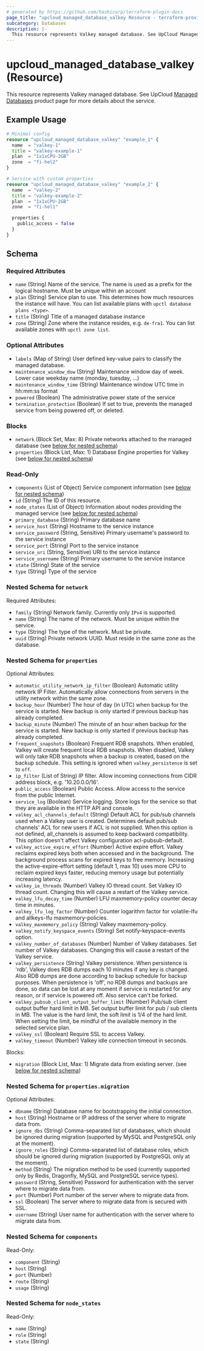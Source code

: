 ```yaml
---
# generated by https://github.com/hashicorp/terraform-plugin-docs
page_title: "upcloud_managed_database_valkey Resource - terraform-provider-upcloud"
subcategory: Databases
description: |-
  This resource represents Valkey managed database. See UpCloud Managed Databases https://upcloud.com/products/managed-databases product page for more details about the service.
---
```


# upcloud_managed_database_valkey (Resource)

This resource represents Valkey managed database. See UpCloud [Managed Databases](https://upcloud.com/products/managed-databases) product page for more details about the service.

## Example Usage

```terraform
# Minimal config
resource "upcloud_managed_database_valkey" "example_1" {
  name  = "valkey-1"
  title = "valkey-example-1"
  plan  = "1x1xCPU-2GB"
  zone  = "fi-hel2"
}

# Service with custom properties
resource "upcloud_managed_database_valkey" "example_2" {
  name  = "valkey-2"
  title = "valkey-example-2"
  plan  = "1x1xCPU-2GB"
  zone  = "fi-hel1"

  properties {
    public_access = false
  }
}
```

<!-- schema generated by tfplugindocs -->
## Schema

### Required Attributes

- `name` (String) Name of the service. The name is used as a prefix for the logical hostname. Must be unique within an account
- `plan` (String) Service plan to use. This determines how much resources the instance will have. You can list available plans with `upctl database plans <type>`.
- `title` (String) Title of a managed database instance
- `zone` (String) Zone where the instance resides, e.g. `de-fra1`. You can list available zones with `upctl zone list`.

### Optional Attributes

- `labels` (Map of String) User defined key-value pairs to classify the managed database.
- `maintenance_window_dow` (String) Maintenance window day of week. Lower case weekday name (monday, tuesday, ...)
- `maintenance_window_time` (String) Maintenance window UTC time in hh:mm:ss format
- `powered` (Boolean) The administrative power state of the service
- `termination_protection` (Boolean) If set to true, prevents the managed service from being powered off, or deleted.

### Blocks

- `network` (Block Set, Max: 8) Private networks attached to the managed database (see [below for nested schema](#nestedblock--network))
- `properties` (Block List, Max: 1) Database Engine properties for Valkey (see [below for nested schema](#nestedblock--properties))

### Read-Only

- `components` (List of Object) Service component information (see [below for nested schema](#nestedatt--components))
- `id` (String) The ID of this resource.
- `node_states` (List of Object) Information about nodes providing the managed service (see [below for nested schema](#nestedatt--node_states))
- `primary_database` (String) Primary database name
- `service_host` (String) Hostname to the service instance
- `service_password` (String, Sensitive) Primary username's password to the service instance
- `service_port` (String) Port to the service instance
- `service_uri` (String, Sensitive) URI to the service instance
- `service_username` (String) Primary username to the service instance
- `state` (String) State of the service
- `type` (String) Type of the service

<a id="nestedblock--network"></a>
### Nested Schema for `network`

Required Attributes:

- `family` (String) Network family. Currently only `IPv4` is supported.
- `name` (String) The name of the network. Must be unique within the service.
- `type` (String) The type of the network. Must be private.
- `uuid` (String) Private network UUID. Must reside in the same zone as the database.


<a id="nestedblock--properties"></a>
### Nested Schema for `properties`

Optional Attributes:

- `automatic_utility_network_ip_filter` (Boolean) Automatic utility network IP Filter. Automatically allow connections from servers in the utility network within the same zone.
- `backup_hour` (Number) The hour of day (in UTC) when backup for the service is started. New backup is only started if previous backup has already completed.
- `backup_minute` (Number) The minute of an hour when backup for the service is started. New backup is only started if previous backup has already completed.
- `frequent_snapshots` (Boolean) Frequent RDB snapshots. When enabled, Valkey will create frequent local RDB snapshots. When disabled, Valkey will only take RDB snapshots when a backup is created, based on the backup schedule. This setting is ignored when `valkey_persistence` is set to `off`.
- `ip_filter` (List of String) IP filter. Allow incoming connections from CIDR address block, e.g. '10.20.0.0/16'.
- `public_access` (Boolean) Public Access. Allow access to the service from the public Internet.
- `service_log` (Boolean) Service logging. Store logs for the service so that they are available in the HTTP API and console.
- `valkey_acl_channels_default` (String) Default ACL for pub/sub channels used when a Valkey user is created. Determines default pub/sub channels' ACL for new users if ACL is not supplied. When this option is not defined, all_channels is assumed to keep backward compatibility. This option doesn't affect Valkey configuration acl-pubsub-default.
- `valkey_active_expire_effort` (Number) Active expire effort. Valkey reclaims expired keys both when accessed and in the background. The background process scans for expired keys to free memory. Increasing the active-expire-effort setting (default 1, max 10) uses more CPU to reclaim expired keys faster, reducing memory usage but potentially increasing latency.
- `valkey_io_threads` (Number) Valkey IO thread count. Set Valkey IO thread count. Changing this will cause a restart of the Valkey service.
- `valkey_lfu_decay_time` (Number) LFU maxmemory-policy counter decay time in minutes.
- `valkey_lfu_log_factor` (Number) Counter logarithm factor for volatile-lfu and allkeys-lfu maxmemory-policies.
- `valkey_maxmemory_policy` (String) Valkey maxmemory-policy.
- `valkey_notify_keyspace_events` (String) Set notify-keyspace-events option.
- `valkey_number_of_databases` (Number) Number of Valkey databases. Set number of Valkey databases. Changing this will cause a restart of the Valkey service.
- `valkey_persistence` (String) Valkey persistence. When persistence is 'rdb', Valkey does RDB dumps each 10 minutes if any key is changed. Also RDB dumps are done according to backup schedule for backup purposes. When persistence is 'off', no RDB dumps and backups are done, so data can be lost at any moment if service is restarted for any reason, or if service is powered off. Also service can't be forked.
- `valkey_pubsub_client_output_buffer_limit` (Number) Pub/sub client output buffer hard limit in MB. Set output buffer limit for pub / sub clients in MB. The value is the hard limit, the soft limit is 1/4 of the hard limit. When setting the limit, be mindful of the available memory in the selected service plan.
- `valkey_ssl` (Boolean) Require SSL to access Valkey.
- `valkey_timeout` (Number) Valkey idle connection timeout in seconds.

Blocks:

- `migration` (Block List, Max: 1) Migrate data from existing server. (see [below for nested schema](#nestedblock--properties--migration))

<a id="nestedblock--properties--migration"></a>
### Nested Schema for `properties.migration`

Optional Attributes:

- `dbname` (String) Database name for bootstrapping the initial connection.
- `host` (String) Hostname or IP address of the server where to migrate data from.
- `ignore_dbs` (String) Comma-separated list of databases, which should be ignored during migration (supported by MySQL and PostgreSQL only at the moment).
- `ignore_roles` (String) Comma-separated list of database roles, which should be ignored during migration (supported by PostgreSQL only at the moment).
- `method` (String) The migration method to be used (currently supported only by Redis, Dragonfly, MySQL and PostgreSQL service types).
- `password` (String, Sensitive) Password for authentication with the server where to migrate data from.
- `port` (Number) Port number of the server where to migrate data from.
- `ssl` (Boolean) The server where to migrate data from is secured with SSL.
- `username` (String) User name for authentication with the server where to migrate data from.



<a id="nestedatt--components"></a>
### Nested Schema for `components`

Read-Only:

- `component` (String)
- `host` (String)
- `port` (Number)
- `route` (String)
- `usage` (String)


<a id="nestedatt--node_states"></a>
### Nested Schema for `node_states`

Read-Only:

- `name` (String)
- `role` (String)
- `state` (String)
